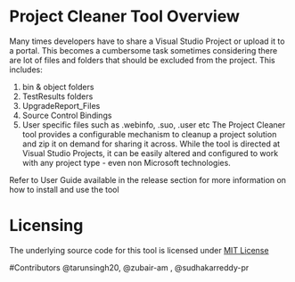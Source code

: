 # Project Cleaner Tool Overview
Many times developers have to share a Visual Studio Project or upload it to a portal. This becomes a cumbersome task sometimes considering there are lot of files and folders that should be excluded from the project. This includes:

1. bin & object folders
2. TestResults folders
3. UpgradeReport_Files
4. Source Control Bindings
5. User specific files such as .webinfo, .suo, .user etc
The Project Cleaner tool provides a configurable mechanism to cleanup a project solution and zip it on demand for sharing it across. While the tool is directed at Visual Studio Projects, it can be easily altered and configured to work with any project type - even non Microsoft technologies.

Refer to User Guide available in the release section for more information on how to install and use the tool

# Licensing
The underlying source code for this tool is licensed under [MIT License](http://opensource.org/licenses/mit-license.php)

#Contributors
@tarunsingh20, @zubair-am , @sudhakarreddy-pr
